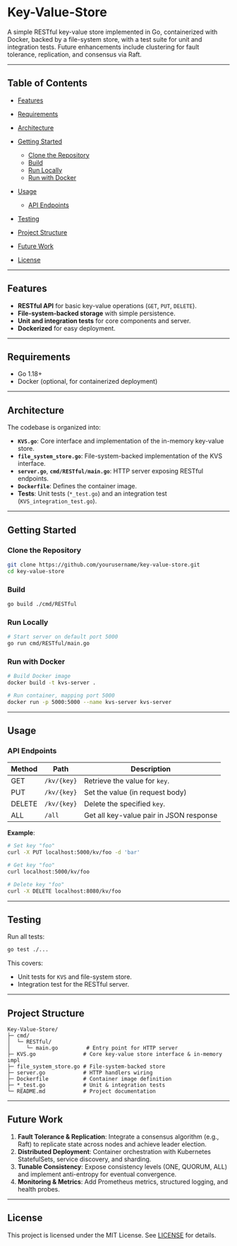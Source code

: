 # Key-Value-Store

A simple RESTful key-value store implemented in Go, containerized with Docker, backed by a file-system store, with a test suite for unit and integration tests. Future enhancements include clustering for fault tolerance, replication, and consensus via Raft.

---

## Table of Contents

* [Features](#features)
* [Requirements](#requirements)
* [Architecture](#architecture)
* [Getting Started](#getting-started)

    * [Clone the Repository](#clone-the-repository)
    * [Build](#build)
    * [Run Locally](#run-locally)
    * [Run with Docker](#run-with-docker)
* [Usage](#usage)

    * [API Endpoints](#api-endpoints)
* [Testing](#testing)
* [Project Structure](#project-structure)
* [Future Work](#future-work)
* [License](#license)

---

## Features

* **RESTful API** for basic key-value operations (`GET`, `PUT`, `DELETE`).
* **File-system-backed storage** with simple persistence.
* **Unit and integration tests** for core components and server.
* **Dockerized** for easy deployment.

---

## Requirements

* Go 1.18+
* Docker (optional, for containerized deployment)

---

## Architecture

The codebase is organized into:

* **`KVS.go`**: Core interface and implementation of the in-memory key-value store.
* **`file_system_store.go`**: File-system-backed implementation of the KVS interface.
* **`server.go`**, **`cmd/RESTful/main.go`**: HTTP server exposing RESTful endpoints.
* **`Dockerfile`**: Defines the container image.
* **Tests**: Unit tests (`*_test.go`) and an integration test (`KVS_integration_test.go`).

---

## Getting Started

### Clone the Repository

```bash
git clone https://github.com/yourusername/key-value-store.git
cd key-value-store
```

### Build

```bash
go build ./cmd/RESTful
```

### Run Locally

```bash
# Start server on default port 5000
go run cmd/RESTful/main.go
```

### Run with Docker

```bash
# Build Docker image
docker build -t kvs-server .

# Run container, mapping port 5000
docker run -p 5000:5000 --name kvs-server kvs-server
```

---

## Usage

### API Endpoints

| Method | Path        | Description                             |
|--------|-------------|-----------------------------------------|
| GET    | `/kv/{key}` | Retrieve the value for `key`.           |
| PUT    | `/kv/{key}` | Set the value (in request body)         |
| DELETE | `/kv/{key}` | Delete the specified `key`.             |
| ALL    | `/all`      | Get all key-value pair in JSON response |

**Example**:

```bash
# Set key "foo"
curl -X PUT localhost:5000/kv/foo -d 'bar'

# Get key "foo"
curl localhost:5000/kv/foo

# Delete key "foo"
curl -X DELETE localhost:8080/kv/foo
```

---

## Testing

Run all tests:

```bash
go test ./...
```

This covers:

* Unit tests for `KVS` and file-system store.
* Integration test for the RESTful server.

---

## Project Structure

```text
Key-Value-Store/
├─ cmd/
│  └─ RESTful/
│     └─ main.go         # Entry point for HTTP server
├─ KVS.go               # Core key-value store interface & in-memory impl
├─ file_system_store.go # File-system-backed store
├─ server.go            # HTTP handlers wiring
├─ Dockerfile           # Container image definition
├─ *_test.go            # Unit & integration tests
└─ README.md            # Project documentation
```

---

## Future Work

1. **Fault Tolerance & Replication**: Integrate a consensus algorithm (e.g., Raft) to replicate state across nodes and achieve leader election.
2. **Distributed Deployment**: Container orchestration with Kubernetes StatefulSets, service discovery, and sharding.
3. **Tunable Consistency**: Expose consistency levels (ONE, QUORUM, ALL) and implement anti-entropy for eventual convergence.
4. **Monitoring & Metrics**: Add Prometheus metrics, structured logging, and health probes.

---

## License

This project is licensed under the MIT License. See [LICENSE](LICENSE) for details.
